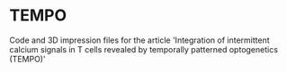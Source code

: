 # TEMPO

Code and 3D impression files for the article
'Integration of intermittent calcium signals in T cells revealed by
temporally patterned optogenetics (TEMPO)'
